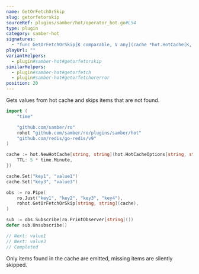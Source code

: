 ```yaml
---
name: GetOrFetchOrSkip
slug: getorfetorskip
sourceRef: plugins/samber/hot/operator_hot.go#L54
type: plugin
category: samber-hot
signatures:
  - "func GetOrFetchOrSkip[K comparable, V any](cache *hot.HotCache[K, V])"
playUrl: ""
variantHelpers:
  - plugin#samber-hot#getorfetorskip
similarHelpers:
  - plugin#samber-hot#getorfetch
  - plugin#samber-hot#getorfetchorerror
position: 20
---
```


Gets values from hot cache and skips items that are not found.

```go
import (
    "time"

    "github.com/samber/ro"
    rohot "github.com/samber/ro/plugins/samber/hot"
    "github.com/redis/go-redis/v9"
)

cache := hot.NewHotCache[string, string](hot.HotCacheOptions[string, string]{
    TTL: 5 * time.Minute,
})

cache.Set("key1", "value1")
cache.Set("key3", "value3")

obs := ro.Pipe(
    ro.Just("key1", "key2", "key3", "key4"),
    rohot.GetOrFetchOrSkip[string, string](cache),
)

sub := obs.Subscribe(ro.PrintObserver[string]())
defer sub.Unsubscribe()

// Next: value1
// Next: value3
// Completed
```

Only items found in the cache are emitted, missing items are silently skipped.